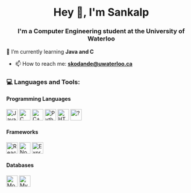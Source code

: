 <h1 align="center">Hey 👋, I'm Sankalp</h1>
<h3 align="center">I'm a Computer Engineering student at the University of Waterloo</h3>

🌱 I’m currently learning **Java and C**
- 📫 How to reach me:  **skodande@uwaterloo.ca**
<!-- - 📄 Here are the projects and experiences I'm most proud of! [Resume](https://flowcv.com/resume/moljhw9mk9) -->

<h3 align="left">💻 Languages and Tools:</h3>

<h4 align="left">Programming Languages</h4>
<p align="left"> 
  <img src="https://img.shields.io/badge/JavaScript-F7DF1E.svg?style=for-the-badge&logo=javascript&logoColor=black" alt="JavaScript" height="30" />
  <img src="https://img.shields.io/badge/C-00599C.svg?style=for-the-badge&logo=c&logoColor=white" alt="C" height="30" />
  <img src="https://img.shields.io/badge/C++-239120.svg?style=for-the-badge&logo=c%2B%2B&logoColor=white" alt="C++" height="30" />
    <img src="https://img.shields.io/badge/Python-3776AB.svg?style=for-the-badge&logo=python&logoColor=white" alt="Python" height="30" />
  <img src="https://img.shields.io/badge/HTML%20-38B2AC.svg?style=for-the-badge&logo=html&logoColor=white" alt="HTML" height="30" />
  <img src="https://img.shields.io/badge/CSS-ED8B00.svg?style=for-the-badge&logo=java&logoColor=white" alt="?" height="30" />
</p>

<h4 align="left">Frameworks</h4>
<p align="left"> 
  <img src="https://img.shields.io/badge/React-20232A?style=for-the-badge&logo=react&logoColor=61DAFB" alt="React" height="30">
  <img src="https://img.shields.io/badge/Node.js-43853D?style=for-the-badge&logo=node.js&logoColor=white" alt="Node.js" height="30">
  <img src="https://img.shields.io/badge/Express.js-000000?style=for-the-badge&logo=express&logoColor=white" alt="Express" height="30">
</p>

<h4 align="left">Databases</h4>
<p align="left"> 
  <img src="https://img.shields.io/badge/MongoDB-4EA94B?style=for-the-badge&logo=mongodb&logoColor=white" alt="MongoDB" height="30">
  <img src="https://img.shields.io/badge/MySQL-4479A1?style=for-the-badge&logo=mysql&logoColor=white" alt="MySQL" height="30">
</p>



<!-- **SankalpUW/SankalpUW** is a ✨ _special_ ✨ repository because its `README.md` (this file) appears on your GitHub profile.

Here are some ideas to get you started:

- 🔭 I’m currently working on ...
- 🌱 I’m currently learning ...
- 👯 I’m looking to collaborate on ...
- 🤔 I’m looking for help with ...
- 💬 Ask me about ...
- 📫 How to reach me: ...
- 😄 Pronouns: ...
- ⚡ Fun fact: ...
-->
